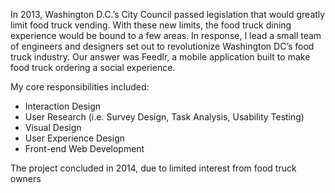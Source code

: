 In 2013, Washington D.C.’s City Council passed legislation that would greatly limit food truck vending. With these new limits, the food truck dining experience would be bound to a few areas. In response, I lead a small team of engineers and designers set out to revolutionize Washington DC’s food truck industry. Our answer was Feedlr, a mobile application built to make food truck ordering a social experience.

My core responsibilities included:
- Interaction Design
- User Research (i.e. Survey Design, Task Analysis, Usability Testing)
- Visual Design
- User Experience Design
- Front-end Web Development 

The project concluded in 2014, due to limited interest from food truck owners
